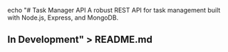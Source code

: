 echo "# Task Manager API
A robust REST API for task management built with Node.js, Express, and MongoDB.

## In Development" > README.md
